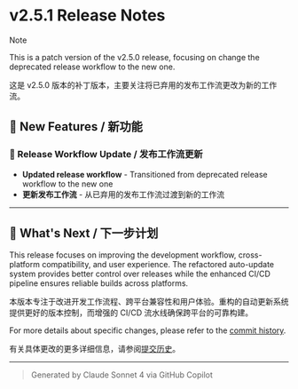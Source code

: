 # v2.5.1 Release Notes

> [!NOTE]
> This is a patch version of the v2.5.0 release, focusing on change the deprecated release workflow to the new one.
>
> 这是 v2.5.0 版本的补丁版本，主要关注将已弃用的发布工作流更改为新的工作流。

## 🌟 New Features / 新功能

### 🔄 Release Workflow Update / 发布工作流更新

- **Updated release workflow** - Transitioned from deprecated release workflow to the new one
- **更新发布工作流** - 从已弃用的发布工作流过渡到新的工作流

---

## 🎯 What's Next / 下一步计划

This release focuses on improving the development workflow, cross-platform compatibility, and user experience. The refactored auto-update system provides better control over releases while the enhanced CI/CD pipeline ensures reliable builds across platforms.

本版本专注于改进开发工作流程、跨平台兼容性和用户体验。重构的自动更新系统提供更好的版本控制，而增强的 CI/CD 流水线确保跨平台的可靠构建。

For more details about specific changes, please refer to the [commit history](https://github.com/Lucas04-nhr/NekoGame/commits/master).

有关具体更改的更多详细信息，请参阅[提交历史](https://github.com/Lucas04-nhr/NekoGame/commits/master)。


---

> Generated by Claude Sonnet 4 via GitHub Copilot
